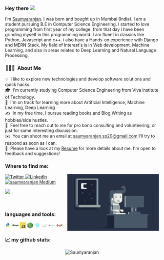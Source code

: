 ### Hey there <img src="https://media.giphy.com/media/hvRJCLFzcasrR4ia7z/giphy.gif" width="25px">
 i'm  [Saumyaranjan](https://saumyaranjanportfolio.herokuapp.com/). I was born and bought up in Mumbai (India). I am a student pursuing B.E in Computer Science Engineering. I started to love programming from first year of my college. from that day i have been grinding myself in this programming world. I am fluent in classics like Python, Javascript and c++. i also have a Hands-on experience with Django and MERN Stack. My field of Interest's is in Web development, Machine Learning, and also in areas related to Deep Learning and Natural Language Processing.
 
 ### 👨🏻‍💻 &nbsp;About Me

💡 &nbsp;I like to explore new technologies and develop software solutions and quick hacks.\
🎓 &nbsp;I'm currently studying Computer Science Engineering from Viva institute of Technology.\
🌱 &nbsp;I'm on track for learning more about Artificial Intelligence, Machine Learning, Deep Learning\
✍️ &nbsp;In my free time, I pursue reading books and Blog Writing as hobbies/side hustles.\
💬 &nbsp;Feel free to reach out to me for pro bono consulting and volunteering, or just for some interesting discussion.\
✉️ &nbsp;You can shoot me an email at saumyaranjan.sp20@gmail.com I'll try to respond as soon as I can.\
📄 &nbsp;Please have a look at my [Resume](https://drive.google.com/file/d/1amho96-QGr8XatjKNiEbcdujGMXeUPwJ/view) for more details about me. I'm open to feedback and suggestions!

<h3>Where to find me: </h3>
<img alt="Night Coding" src="https://raw.githubusercontent.com/AVS1508/AVS1508/master/assets/Night-Coding.gif" align="right"/>
<a href="https://twitter.com/Saumyar45446524" target="_blank"><img alt="Twitter" src="https://img.shields.io/badge/twitter-%231DA1F2.svg?&style=for-the-badge&logo=twitter&logoColor=white" />
</a>
<a href="https://www.linkedin.com/in/saumyaranjan-parida-37a40b184/" target="_blank"><img alt="LinkedIn" src="https://img.shields.io/badge/linkedin-%230077B5.svg?&style=for-the-badge&logo=linkedin&logoColor=white" /></a>
<a href="https://medium.com/@saumyaranjanparida" target="_blank">
  <img alt="saumyaranjan Medium" src="https://img.shields.io/badge/medium-%2312100E.svg?&style=for-the-badge&logo=medium&logoColor=white" />
</a>

![](https://visitor-badge.glitch.me/badge?page_id=Saumya-ranjan.Saumya-ranjan)

  
 <br>
<h3> languages and tools: </h3> 

<code><img height="20" src="https://raw.githubusercontent.com/github/explore/80688e429a7d4ef2fca1e82350fe8e3517d3494d/topics/python/python.png"></code>
<code><img height="20" src="https://raw.githubusercontent.com/github/explore/80688e429a7d4ef2fca1e82350fe8e3517d3494d/topics/django/django.png"></code>
<code><img height="20" src="https://raw.githubusercontent.com/github/explore/80688e429a7d4ef2fca1e82350fe8e3517d3494d/topics/javascript/javascript.png"></code>
<code><img height="20" src="https://raw.githubusercontent.com/github/explore/80688e429a7d4ef2fca1e82350fe8e3517d3494d/topics/nodejs/nodejs.png"></code>
<code><img height="20" src="https://raw.githubusercontent.com/github/explore/80688e429a7d4ef2fca1e82350fe8e3517d3494d/topics/react/react.png"></code>
<code><img height="20" src="https://raw.githubusercontent.com/github/explore/80688e429a7d4ef2fca1e82350fe8e3517d3494d/topics/mysql/mysql.png"></code>
<code><img height="20" src="https://raw.githubusercontent.com/github/explore/80688e429a7d4ef2fca1e82350fe8e3517d3494d/topics/mongodb/mongodb.png"></code>
<code><img height="20" src="https://raw.githubusercontent.com/github/explore/80688e429a7d4ef2fca1e82350fe8e3517d3494d/topics/git/git.png"></code>


<h3>📈 my github stats: </h3>

<p align="center"> <img src="https://github-readme-stats.vercel.app/api?username=Saumya-ranjan&show_icons=true&theme=gotham" alt="Saumyaranjan" />
